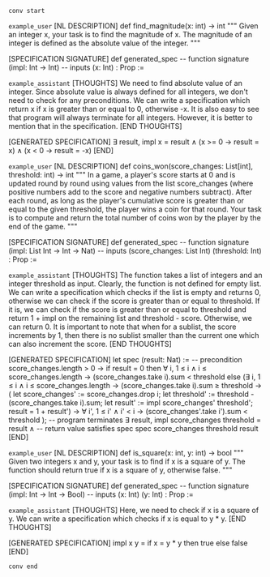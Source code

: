 `conv start`

`example_user`
[NL DESCRIPTION]
def find_magnitude(x: int) -> int
"""
Given an integer x, your task is to find the magnitude of x.
The magnitude of an integer is defined as the absolute value of the integer.
"""

[SPECIFICATION SIGNATURE]
def generated_spec
-- function signature
(impl: Int → Int)
-- inputs
(x: Int) : Prop :=

`example_assistant`
[THOUGHTS]
We need to find absolute value of an integer. 
Since absolute value is always defined for all integers, we don't need to check for any preconditions.
We can write a specification which return x if x is greater than or equal to 0, otherwise -x.
It is also easy to see that program will always terminate for all integers. However, it is better to mention that in the specification.
[END THOUGHTS]

[GENERATED SPECIFICATION]
∃ result, impl x = result ∧
(x >= 0 → result = x) ∧
(x < 0 → result = -x)
[END]


`example_user`
[NL DESCRIPTION]
def coins_won(score_changes: List[int], threshold: int) -> int
"""
In a game, a player's score starts at 0 and is updated round by round using values from the list
score_changes (where positive numbers add to the score and negative numbers subtract).
After each round, as long as the player's cumulative score is greater than or equal to the given threshold,
the player wins a coin for that round.
Your task is to compute and return the total number of coins won by the player by the end of the game.
"""

[SPECIFICATION SIGNATURE]
def generated_spec
-- function signature
(impl: List Int → Int → Nat)
-- inputs
(score_changes: List Int)
(threshold: Int) : Prop  :=

`example_assistant`
[THOUGHTS]
The function takes a list of integers and an integer threshold as input. Clearly, the function is not defined for empty list.
We can write a specification which checks if the list is empty and returns 0, otherwise we can check if the score is greater than or equal to threshold. If it is, we can check if the score is greater than or equal to threshold and return 1 + impl on the remaining list and threshold - score. Otherwise, we can return 0. It is important to note that when for a sublist, the score increments by 1, then there is no sublist smaller than the current one which can also increment the score.
[END THOUGHTS]

[GENERATED SPECIFICATION]
let spec (result: Nat) :=
-- precondition
score_changes.length > 0 →
if result = 0 then
  ∀ i, 1 ≤ i ∧ i ≤ score_changes.length →
  (score_changes.take i).sum < threshold
else
  (∃ i, 1 ≤ i ∧ i ≤ score_changes.length →
  (score_changes.take i).sum ≥ threshold →
  ( let score_changes' := score_changes.drop i;
    let threshold' := threshold - (score_changes.take i).sum;
    let result' := impl score_changes' threshold';
    result = 1 + result') →
    ∀ i', 1 ≤ i' ∧ i' < i → (score_changes'.take i').sum < threshold
  );
-- program terminates
∃ result, impl score_changes threshold = result ∧
-- return value satisfies spec
spec score_changes threshold result
[END]

`example_user`
[NL DESCRIPTION]
def is_square(x: int, y: int) -> bool
"""
Given two integers x and y, your task is to find if x is a square of y.
The function should return true if x is a square of y, otherwise false.
"""

[SPECIFICATION SIGNATURE]
def generated_spec
-- function signature
(impl: Int → Int → Bool)
-- inputs
(x: Int)
(y: Int) : Prop :=

`example_assistant`
[THOUGHTS]
Here, we need to check if x is a square of y.
We can write a specification which checks if x is equal to y * y.
[END THOUGHTS]

[GENERATED SPECIFICATION]
impl x y = if x = y * y then true else false
[END]

`conv end`